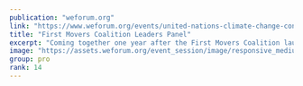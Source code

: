 ```yaml
---
publication: "weforum.org"
link: "https://www.weforum.org/events/united-nations-climate-change-conference-cop27-2022/sessions/first-movers-coalition-leaders-panel"
title: "First Movers Coalition Leaders Panel"
excerpt: "Coming together one year after the First Movers Coalition launch at COP27, Secretary John Kerry and Børge Brende, President, World Economic Forum, will share exciting announcements on the progress tha"
image: "https://assets.weforum.org/event_session/image/responsive_medium_UZ2yhZLAaZrumm-0QUfSrwYYUdP7hTDXWTU-ShrFMyA.png"
group: pro
rank: 14
---
```

